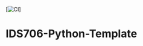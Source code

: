[![CI](https://github.com/Jason-Guo1999/IDS706-Python-Template/actions/workflows/main.yml/badge.svg)]
# IDS706-Python-Template
